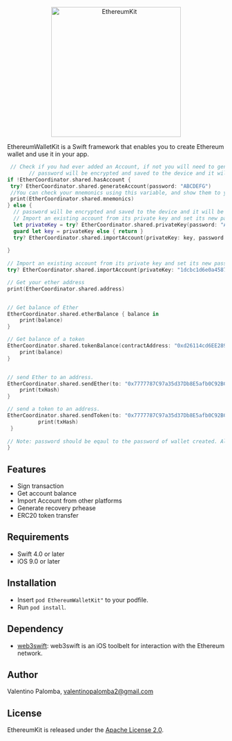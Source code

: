 <p align="center">
<img src="https://i.pinimg.com/originals/67/dd/e5/67dde5ca7606d1aef2a9b3b9e519d457.png" alt="EthereumKit" height="300px">
</p>

EthereumWalletKit is a Swift framework that enables you to create Ethereum wallet and use it in your app.

```swift
 // Check if you had ever added an Account, if not you will need to generate your account, this method also generate your mnemonich phrase and save your keystore locally
       // password will be encrypted and saved to the device and it will be required to access the wallet.
if !EtherCoordinator.shared.hasAccount {
 try? EtherCoordinator.shared.generateAccount(password: "ABCDEFG")
 //You can check your mnemonics using this variable, and show them to your user
 print(EtherCoordinator.shared.mnemonics)
} else {
  // password will be encrypted and saved to the device and it will be required to access the wallet.
  // Import an existing account from its private key and set its new password.
  let privateKey = try? EtherCoordinator.shared.privateKey(password: "ABCDEFG")
  guard let key = privateKey else { return }
  try? EtherCoordinator.shared.importAccount(privateKey: key, password: "ABCDEFG")
        
}
        
// Import an existing account from its private key and set its new password.
try? EtherCoordinator.shared.importAccount(privateKey: "1dcbc1d6e0a4587a3a9095984cf051a1bc6ed975f15380a0ac97f01c0c045062", password: "ABCDEFG")

// Get your ether address
print(EtherCoordinator.shared.address)


// Get balance of Ether
EtherCoordinator.shared.etherBalance { balance in
    print(balance)
}

// Get balance of a token
EtherCoordinator.shared.tokenBalance(contractAddress: "0xd26114cd6EE289AccF82350c8d8487fedB8A0C07") { balance in
    print(balance)
}


// send Ether to an address.
EtherCoordinator.shared.sendEther(to: "0x7777787C97a35d37Db8E5afb0C92BCfd4F6480bE", amount: "1.5", password: "ABCDEFG") { txHash in
    print(txHash)
}

// send a token to an address.
EtherCoordinator.shared.sendToken(to: "0x7777787C97a35d37Db8E5afb0C92BCfd4F6480bE", contractAddress: "0xd26114cd6EE289AccF82350c8d8487fedB8A0C07", amount: "20", password: "ABCDEFG", decimal: 18) { txHash in
          print(txHash)
 }
        
// Note: password should be eqaul to the password of wallet created. Also you can put gasPrice as an extra parameter to set gas price for the transcation.
}
```
## Features

- Sign transaction
- Get account balance
- Import Account from other platforms
- Generate recovery prhease
- ERC20 token transfer


## Requirements

- Swift 4.0 or later
- iOS 9.0 or later

## Installation

- Insert `pod EthereumWalletKit"` to your podfile.
- Run `pod install`.

## Dependency


- [web3swift](https://github.com/skywinder/web3swift/tree/master): web3swift is an iOS toolbelt for interaction with the Ethereum network.

## Author

Valentino Palomba, valentinopalomba2@gmail.com


## License
EthereumKit is released under the [Apache License 2.0](LICENSE.md).
